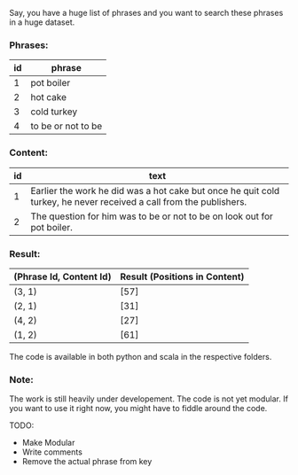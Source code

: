Say, you have a huge list of phrases and you want to search these phrases in a huge dataset.

### Phrases:

|id   | phrase |
|-----|-------------
|1    | pot boiler |
|2    | hot cake|
|3    | cold turkey|
|4    | to be or not to be|


### Content:

|id  | text     |
|----|-------------------------------------------------------------------------------------------------------------------
|1   |Earlier the work he did was a hot cake but once he quit cold turkey, he never received a call from the publishers. |
|2  |The question for him was to be or not to be on look out for pot boiler.|

### Result:

|(Phrase Id, Content Id) | Result (Positions in Content)|
|------------------------|-------------------------|
|(3, 1)                  | [57] |
|(2, 1)                  | [31] |
|(4, 2)                  | [27] |
|(1, 2)                  | [61] |

The code is available in both python and scala in the respective folders.

### Note:
The work is still heavily under developement. The code is not yet modular. If you want to use it right now, you might have to fiddle around the code.

TODO:
* Make Modular
* Write comments
* Remove the actual phrase from key
